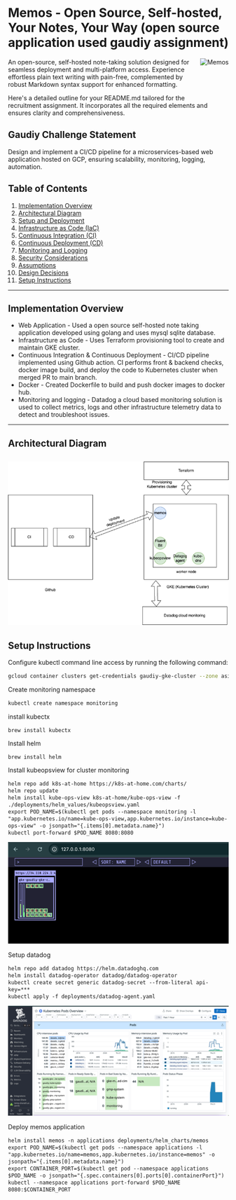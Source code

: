 # Memos - Open Source, Self-hosted, Your Notes, Your Way (open source application used gaudiy assignment)

<img align="right" height="96px" src="https://www.usememos.com/logo-rounded.png" alt="Memos" />

An open-source, self-hosted note-taking solution designed for seamless deployment and multi-platform access. Experience effortless plain text writing with pain-free, complemented by robust Markdown syntax support for enhanced formatting.


Here's a detailed outline for your README.md tailored for the recruitment assignment. It incorporates all the required elements and ensures clarity and comprehensiveness.

## Gaudiy Challenge Statement
Design and implement a CI/CD pipeline for a microservices-based web application hosted on GCP, ensuring scalability, monitoring, logging, automation.

## Table of Contents
1. [Implementation Overview](#implementation-overview)
2. [Architectural Diagram](#architecture)
3. [Setup and Deployment](#setup-and-deployment)
4. [Infrastructure as Code (IaC)](#infrastructure-as-code-iac)
5. [Continuous Integration (CI)](#continuous-integration-ci)
6. [Continuous Deployment (CD)](#continuous-deployment-cd)
7. [Monitoring and Logging](#monitoring-and-logging)
8. [Security Considerations](#security-considerations)
9. [Assumptions](#assumptions)
10. [Design Decisions](#design-decisions)
11. [Setup Instructions](#setup-instructions)
---
<a id="implementation-overview"></a>
## Implementation Overview

* Web Application - Used a open source self-hosted note taking application developed using golang and uses mysql sqlite database.
* Infrastructure as Code - Uses Terraform provisioning tool to create and maintain GKE cluster.
* Continuous Integration & Continuous Deployment - CI/CD pipeline implemented using Github action. CI performs front & backend checks, docker image build, and deploy the code to Kubernetes cluster when merged PR to main branch.
* Docker - Created Dockerfile to build and push docker images to docker hub.
* Monitoring and logging - Datadog a cloud based monitoring solution is used to collect metrics, logs and other infrastructure telemetry data to detect and troubleshoot issues.
---
<a id="architecture"></a>
## Architectural Diagram
![gaudiy-arch-diagram.png](docs/images/gaudiy-arch-diagram.png)
---
<a id="setup-instructions"></a>
## Setup Instructions 

Configure kubectl  command line access by running the following command:
```bash
gcloud container clusters get-credentials gaudiy-gke-cluster --zone asia-northeast1-a --project blissful-axiom-442117-s9
```

Create monitoring namespace
```bash
kubectl create namespace monitoring
```

install kubectx
```commandline
brew install kubectx
```

Install helm
```commandline
brew install helm
```

Install kubeopsview for cluster monitoring
```commandline
helm repo add k8s-at-home https://k8s-at-home.com/charts/
helm repo update
helm install kube-ops-view k8s-at-home/kube-ops-view -f ./deployments/helm_values/kubeopsview.yaml 
export POD_NAME=$(kubectl get pods --namespace monitoring -l "app.kubernetes.io/name=kube-ops-view,app.kubernetes.io/instance=kube-ops-view" -o jsonpath="{.items[0].metadata.name}")
kubectl port-forward $POD_NAME 8080:8080
```
![img.png](docs/images/img.png)

Setup datadog
```commandline
helm repo add datadog https://helm.datadoghq.com
helm install datadog-operator datadog/datadog-operator
kubectl create secret generic datadog-secret --from-literal api-key=***
kubectl apply -f deployments/datadog-agent.yaml
```

![datadog-dashboard.png](docs/images/datadog-dashboard.png)

Deploy memos application
```commandline
helm install memos -n applications deployments/helm_charts/memos
export POD_NAME=$(kubectl get pods --namespace applications -l "app.kubernetes.io/name=memos,app.kubernetes.io/instance=memos" -o jsonpath="{.items[0].metadata.name}")
export CONTAINER_PORT=$(kubectl get pod --namespace applications $POD_NAME -o jsonpath="{.spec.containers[0].ports[0].containerPort}")
kubectl --namespace applications port-forward $POD_NAME 8080:$CONTAINER_PORT
```